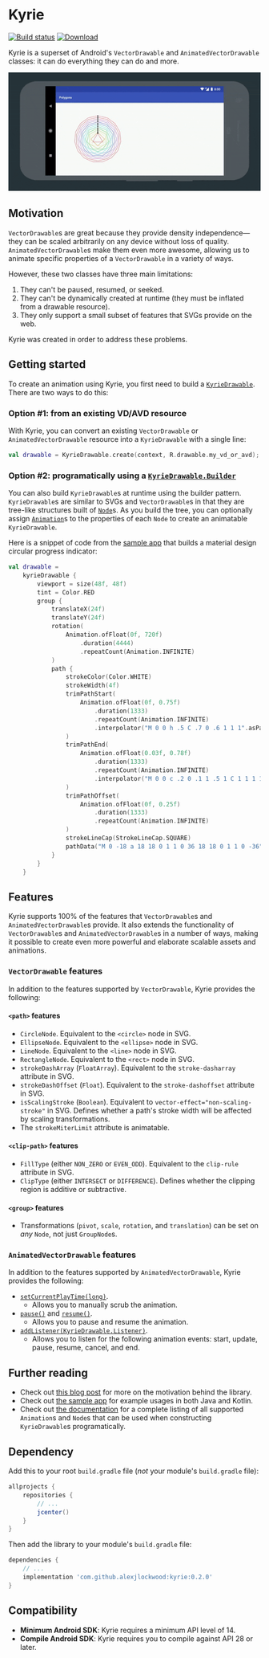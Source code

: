 # Kyrie

[![Build status][travis-badge]][travis-badge-url]
[![Download](https://api.bintray.com/packages/alexjlockwood/maven/kyrie/images/download.svg)](https://bintray.com/alexjlockwood/maven/kyrie/_latestVersion)

Kyrie is a superset of Android's `VectorDrawable` and `AnimatedVectorDrawable` classes: it can do everything they can do and more.

![Screen capture of tool](art/screencap.gif)

## Motivation

`VectorDrawable`s are great because they provide density independence—they can be scaled arbitrarily on any device without loss of quality. `AnimatedVectorDrawable`s make them even more awesome, allowing us to animate specific properties of a `VectorDrawable` in a variety of ways.

However, these two classes have three main limitations:

1. They can't be paused, resumed, or seeked.
2. They can't be dynamically created at runtime (they must be inflated from a drawable resource).
3. They only support a small subset of features that SVGs provide on the web.

Kyrie was created in order to address these problems.

## Getting started

To create an animation using Kyrie, you first need to build a [`KyrieDrawable`][kyriedrawable]. There are two ways to do this:

### Option #1: from an existing VD/AVD resource

With Kyrie, you can convert an existing `VectorDrawable` or `AnimatedVectorDrawable` resource into a `KyrieDrawable` with a single line:

```kotlin
val drawable = KyrieDrawable.create(context, R.drawable.my_vd_or_avd);
```

### Option #2: programatically using a [`KyrieDrawable.Builder`][kyriedrawable#builder]

You can also build `KyrieDrawable`s at runtime using the builder pattern. `KyrieDrawable`s are similar to SVGs and `VectorDrawable`s in that they are tree-like structures built of [`Node`][node]s. As you build the tree, you can optionally assign [`Animation`][animation]s to the properties of each `Node` to create an animatable `KyrieDrawable`.

Here is a snippet of code from the [sample app][sample-app-source-code] that builds a material design circular progress indicator:

```kotlin
val drawable =
    kyrieDrawable {
        viewport = size(48f, 48f)
        tint = Color.RED
        group {
            translateX(24f)
            translateY(24f)
            rotation(
                Animation.ofFloat(0f, 720f)
                    .duration(4444)
                    .repeatCount(Animation.INFINITE)
            )
            path {
                strokeColor(Color.WHITE)
                strokeWidth(4f)
                trimPathStart(
                    Animation.ofFloat(0f, 0.75f)
                        .duration(1333)
                        .repeatCount(Animation.INFINITE)
                        .interpolator("M 0 0 h .5 C .7 0 .6 1 1 1".asPathInterpolator())
                )
                trimPathEnd(
                    Animation.ofFloat(0.03f, 0.78f)
                        .duration(1333)
                        .repeatCount(Animation.INFINITE)
                        .interpolator("M 0 0 c .2 0 .1 1 .5 1 C 1 1 1 1 1 1".asPathInterpolator())
                )
                trimPathOffset(
                    Animation.ofFloat(0f, 0.25f)
                        .duration(1333)
                        .repeatCount(Animation.INFINITE)
                )
                strokeLineCap(StrokeLineCap.SQUARE)
                pathData("M 0 -18 a 18 18 0 1 1 0 36 18 18 0 1 1 0 -36")
            }
        }
    }
```

## Features

Kyrie supports 100% of the features that `VectorDrawable`s and `AnimatedVectorDrawable`s provide. It also extends the functionality of `VectorDrawable`s and `AnimatedVectorDrawable`s in a number of ways, making it possible to create even more powerful and elaborate scalable assets and animations.

### `VectorDrawable` features

In addition to the features supported by `VectorDrawable`, Kyrie provides the following:

#### `<path>` features

- `CircleNode`. Equivalent to the `<circle>` node in SVG.
- `EllipseNode`. Equivalent to the `<ellipse>` node in SVG.
- `LineNode`. Equivalent to the `<line>` node in SVG.
- `RectangleNode`. Equivalent to the `<rect>` node in SVG.
- `strokeDashArray` (`FloatArray`). Equivalent to the `stroke-dasharray` attribute in SVG.
- `strokeDashOffset` (`Float`). Equivalent to the `stroke-dashoffset` attribute in SVG.
- `isScalingStroke` (`Boolean`). Equivalent to `vector-effect="non-scaling-stroke"` in SVG. Defines whether a path's stroke width will be affected by scaling transformations.
- The `strokeMiterLimit` attribute is animatable.

#### `<clip-path>` features

- `FillType` (either `NON_ZERO` or `EVEN_ODD`). Equivalent to the `clip-rule` attribute in SVG.
- `ClipType` (either `INTERSECT` or `DIFFERENCE`). Defines whether the clipping region is additive or subtractive.

#### `<group>` features

- Transformations (`pivot`, `scale`, `rotation`, and `translation`) can be set on _any_ `Node`, not just `GroupNode`s.

### `AnimatedVectorDrawable` features

In addition to the features supported by `AnimatedVectorDrawable`, Kyrie provides the following:

- [`setCurrentPlayTime(long)`][kyriedrawable#setcurrentplaytime].
  - Allows you to manually scrub the animation.
- [`pause()`][kyriedrawable#pause] and [`resume()`][kyriedrawable#resume].
  - Allows you to pause and resume the animation.
- [`addListener(KyrieDrawable.Listener)`][kyriedrawable#addlistener].
  - Allows you to listen for the following animation events: start, update, pause, resume, cancel, and end.

## Further reading

- Check out [this blog post][adp-blog-post] for more on the motivation behind the library.
- Check out [the sample app][sample-app-source-code] for example usages in both Java and Kotlin.
- Check out [the documentation][documentation] for a complete listing of all supported `Animation`s and `Node`s that can be used when constructing `KyrieDrawable`s programatically.

## Dependency

Add this to your root `build.gradle` file (_not_ your module's `build.gradle` file):

```gradle
allprojects {
    repositories {
        // ...
        jcenter()
    }
}
```

Then add the library to your module's `build.gradle` file:

```gradle
dependencies {
    // ...
    implementation 'com.github.alexjlockwood:kyrie:0.2.0'
}
```

## Compatibility

- **Minimum Android SDK**: Kyrie requires a minimum API level of 14.
- **Compile Android SDK**: Kyrie requires you to compile against API 28 or later.

[travis-badge]: https://travis-ci.org/alexjlockwood/kyrie.svg?branch=master
[travis-badge-url]: https://travis-ci.org/alexjlockwood/kyrie
[kyriedrawable]:https://alexjlockwood.github.io/kyrie/com.github.alexjlockwood.kyrie/-kyrie-drawable/index.html
[node]: https://alexjlockwood.github.io/kyrie/com.github.alexjlockwood.kyrie/-node/index.html
[animation]: https://alexjlockwood.github.io/kyrie/com.github.alexjlockwood.kyrie/-animation/index.html
[progressfragment]: https://github.com/alexjlockwood/kyrie/blob/master/sample/src/main/java/com/example/kyrie/ProgressFragment.kt
[kyriedrawable#setcurrentplaytime]: https://alexjlockwood.github.io/kyrie/com.github.alexjlockwood.kyrie/-kyrie-drawable/current-play-time.html
[kyriedrawable#pause]: https://alexjlockwood.github.io/kyrie/com.github.alexjlockwood.kyrie/-kyrie-drawable/pause.html
[kyriedrawable#resume]: https://alexjlockwood.github.io/kyrie/com.github.alexjlockwood.kyrie/-kyrie-drawable/resume.html
[kyriedrawable#addlistener]: https://alexjlockwood.github.io/kyrie/com.github.alexjlockwood.kyrie/-kyrie-drawable/add-listener.html
[kyriedrawable#builder]: https://alexjlockwood.github.io/kyrie/com.github.alexjlockwood.kyrie/-kyrie-drawable/-builder/index.html
[documentation]: https://alexjlockwood.github.io/kyrie/com.github.alexjlockwood.kyrie/index.html
[sample-app-source-code]: https://github.com/alexjlockwood/kyrie/tree/master/sample/src/main/java/com/example/kyrie
[adp-blog-post]: https://www.androiddesignpatterns.com/2018/03/introducing-kyrie-animated-vector-drawables.html
